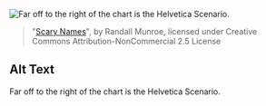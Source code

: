 ![Far off to the right of the chart is the Helvetica Scenario.](https://imgs.xkcd.com/comics/scary_names.png)
> "[Scary Names](https://xkcd.com/1242/)", by Randall Munroe, licensed under Creative Commons Attribution-NonCommercial 2.5 License

## Alt Text
Far off to the right of the chart is the Helvetica Scenario.
